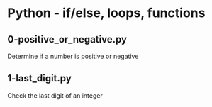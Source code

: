# Python - if/else, loops, functions

## 0-positive_or_negative.py
Determine if a number is positive or negative

## 1-last_digit.py
Check the last digit of an integer

